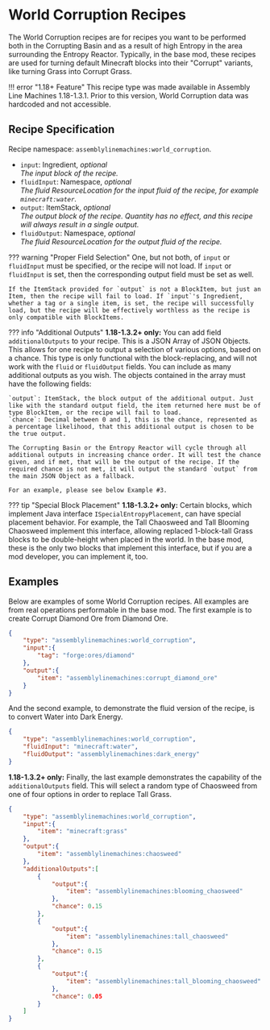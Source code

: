 # World Corruption Recipes

The World Corruption recipes are for recipes you want to be performed both in the Corrupting Basin and as a result of high Entropy in the area surrounding the Entropy Reactor. Typically, in the base mod, these recipes are used for turning default Minecraft blocks into their "Corrupt" variants, like turning Grass into Corrupt Grass.

!!! error "1.18+ Feature"
    This recipe type was made available in Assembly Line Machines 1.18-1.3.1. Prior to this version, World Corruption data was hardcoded and not accessible.

## Recipe Specification

Recipe namespace: `assemblylinemachines:world_corruption`.

- `input`: Ingredient, *optional*  
*The input block of the recipe.*  
- `fluidInput`: Namespace, *optional*  
*The fluid ResourceLocation for the input fluid of the recipe, for example `minecraft:water`.*  
- `output`: ItemStack, *optional*  
*The output block of the recipe. Quantity has no effect, and this recipe will always result in a single output.*  
- `fluidOutput`: Namespace, *optional*  
*The fluid ResourceLocation for the output fluid of the recipe.*  

??? warning "Proper Field Selection"
    One, but not both, of `input` or `fluidInput` must be specified, or the recipe will not load. If `input` or `fluidInput` is set, then the corresponding output field must be set as well.

    If the ItemStack provided for `output` is not a BlockItem, but just an Item, then the recipe will fail to load. If `input`'s Ingredient, whether a tag or a single item, is set, the recipe will successfully load, but the recipe will be effectively worthless as the recipe is only compatible with BlockItems.

??? info "Additional Outputs"
	**1.18-1.3.2+ only:** You can add field `additionalOutputs` to your recipe. This is a JSON Array of JSON Objects. This allows for one recipe to output a selection of various options, based on a chance. This type is only functional with the block-replacing, and will not work with the `fluid` or `fluidOutput` fields. You can include as many additional outputs as you wish. The objects contained in the array must have the following fields:

	`output`: ItemStack, the block output of the additional output. Just like with the standard output field, the item returned here must be of type BlockItem, or the recipe will fail to load.  
	`chance`: Decimal between 0 and 1, this is the chance, represented as a percentage likelihood, that this additional output is chosen to be the true output.

	The Corrupting Basin or the Entropy Reactor will cycle through all additional outputs in increasing chance order. It will test the chance given, and if met, that will be the output of the recipe. If the required chance is not met, it will output the standard `output` from the main JSON Object as a fallback.

	For an example, please see below Example #3.

??? tip "Special Block Placement"
	**1.18-1.3.2+ only:** Certain blocks, which implement Java interface `ISpecialEntropyPlacement`, can have special placement behavior. For example, the Tall Chaosweed and Tall Blooming Chaosweed implement this interface, allowing replaced 1-block-tall Grass blocks to be double-height when placed in the world. In the base mod, these is the only two blocks that implement this interface, but if you are a mod developer, you can implement it, too.

## Examples

Below are examples of some World Corruption recipes. All examples are from real operations performable in the base mod. The first example is to create Corrupt Diamond Ore from Diamond Ore.

``` json
{
	"type": "assemblylinemachines:world_corruption",
	"input":{
		"tag": "forge:ores/diamond"
	},
	"output":{
		"item": "assemblylinemachines:corrupt_diamond_ore"
	}
}
```

And the second example, to demonstrate the fluid version of the recipe, is to convert Water into Dark Energy.

``` json
{
	"type": "assemblylinemachines:world_corruption",
	"fluidInput": "minecraft:water",
	"fluidOutput": "assemblylinemachines:dark_energy"
}
```

**1.18-1.3.2+ only:** Finally, the last example demonstrates the capability of the `additionalOutputs` field. This will select a random type of Chaosweed from one of four options in order to replace Tall Grass.

``` json
{
	"type": "assemblylinemachines:world_corruption",
	"input":{
		"item": "minecraft:grass"
	},
	"output":{
		"item": "assemblylinemachines:chaosweed"
	},
	"additionalOutputs":[
		{
			"output":{
				"item": "assemblylinemachines:blooming_chaosweed"
			},
			"chance": 0.15
		},
		{
			"output":{
				"item": "assemblylinemachines:tall_chaosweed"
			},
			"chance": 0.15
		},
		{
			"output":{
				"item": "assemblylinemachines:tall_blooming_chaosweed"
			},
			"chance": 0.05
		}
	]
}
```